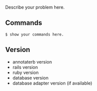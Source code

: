 Describe your problem here.

## Commands

```
$ show your commands here.
```

## Version

- annotaterb version
- rails version
- ruby version
- database version
- database adapter version (if available)
